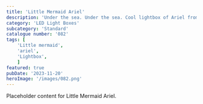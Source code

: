 ```yaml
---
title: 'Little Mermaid Ariel'
description: 'Under the sea. Under the sea. Cool lightbox of Ariel from the Little mermaid movie. A great light for any fan of the movies.'
category: 'LED Light Boxes'
subcategory: 'Standard'
catalogue number: '082'
tags: [
    'Little mermaid', 
    'ariel',
    'Lightbox', 
    ]
featured: true
pubDate: '2023-11-20'
heroImage: '/images/082.png'
---
```


Placeholder content for Little Mermaid Ariel.
